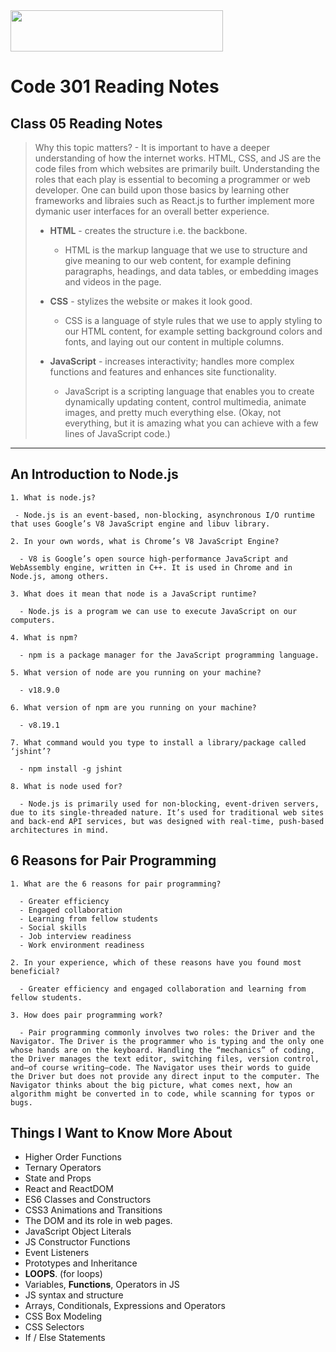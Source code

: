 <img src="https://members-csforall.imgix.net/members/logos/code-fellows-logo-horizontal-2-color-black.png" width="340" height="66">  

# Code 301 Reading Notes

## Class 05 Reading Notes

> Why this topic matters? - It is important to have a deeper understanding of how the internet works. HTML, CSS, and JS are the code files from which websites are primarily built. Understanding the roles that each play is essential to becoming a programmer or web developer. One can build upon those basics by learning other frameworks and libraies such as React.js to further implement more dymanic user interfaces for an overall better experience.
>
> - **HTML** - creates the structure i.e. the backbone.
>   - HTML is the markup language that we use to structure and give meaning to our web content, for example defining paragraphs, headings, and data tables, or embedding images and videos in the page.
> - **CSS** - stylizes the website or makes it look good.
>  
>   - CSS is a language of style rules that we use to apply styling to our HTML content, for example setting background colors and fonts, and laying out our content in multiple columns.
> - **JavaScript** - increases interactivity; handles more complex functions and features and enhances site functionality.
>  
>   - JavaScript is a scripting language that enables you to create dynamically updating content, control multimedia, animate images, and pretty much everything else. (Okay, not everything, but it is amazing what you can achieve with a few lines of JavaScript code.)
>  
---

## An Introduction to Node.js

```
1. What is node.js?

 - Node.js is an event-based, non-blocking, asynchronous I/O runtime that uses Google’s V8 JavaScript engine and libuv library.

2. In your own words, what is Chrome’s V8 JavaScript Engine?

  - V8 is Google’s open source high-performance JavaScript and WebAssembly engine, written in C++. It is used in Chrome and in Node.js, among others.

3. What does it mean that node is a JavaScript runtime?

  - Node.js is a program we can use to execute JavaScript on our computers.

4. What is npm?

  - npm is a package manager for the JavaScript programming language.

5. What version of node are you running on your machine?

  - v18.9.0

6. What version of npm are you running on your machine?

  - v8.19.1

7. What command would you type to install a library/package called ‘jshint’?

  - npm install -g jshint

8. What is node used for?

  - Node.js is primarily used for non-blocking, event-driven servers, due to its single-threaded nature. It’s used for traditional web sites and back-end API services, but was designed with real-time, push-based architectures in mind.

```

## 6 Reasons for Pair Programming

```
1. What are the 6 reasons for pair programming?

  - Greater efficiency
  - Engaged collaboration
  - Learning from fellow students
  - Social skills
  - Job interview readiness
  - Work environment readiness

2. In your experience, which of these reasons have you found most beneficial?

  - Greater efficiency and engaged collaboration and learning from fellow students.

3. How does pair programming work?

  - Pair programming commonly involves two roles: the Driver and the Navigator. The Driver is the programmer who is typing and the only one whose hands are on the keyboard. Handling the “mechanics” of coding, the Driver manages the text editor, switching files, version control, and—of course writing—code. The Navigator uses their words to guide the Driver but does not provide any direct input to the computer. The Navigator thinks about the big picture, what comes next, how an algorithm might be converted in to code, while scanning for typos or bugs.

```

## Things I Want to Know More About

- Higher Order Functions
- Ternary Operators
- State and Props
- React and ReactDOM
- ES6 Classes and Constructors
- CSS3 Animations and Transitions
- The DOM and its role in web pages.
- JavaScript Object Literals
- JS Constructor Functions
- Event Listeners
- Prototypes and Inheritance
- **LOOPS**. (for loops)
- Variables, **Functions**, Operators in JS
- JS syntax and structure
- Arrays, Conditionals, Expressions and Operators
- CSS Box Modeling
- CSS Selectors
- If / Else Statements
